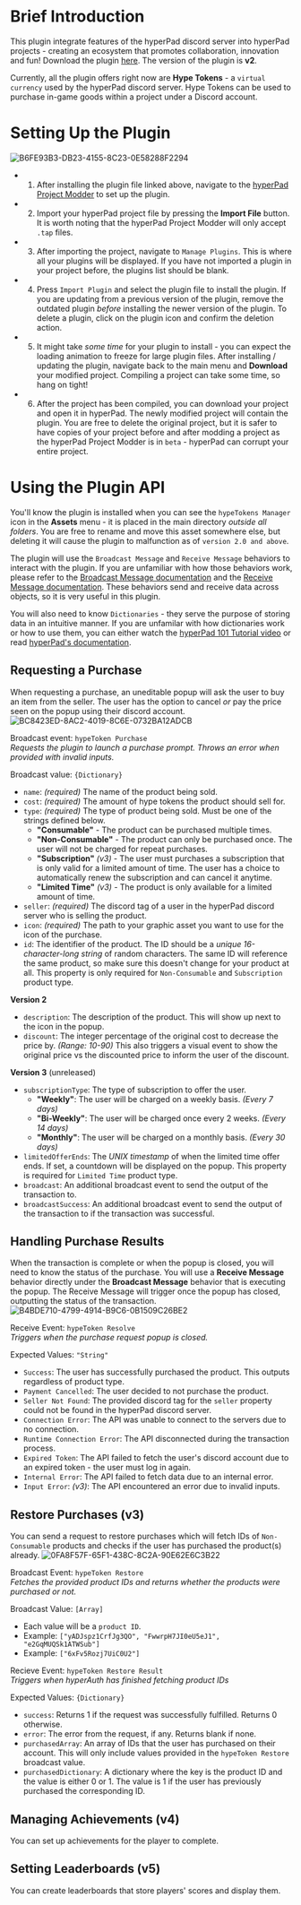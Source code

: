 # Brief Introduction
This plugin integrate features of the hyperPad discord server into hyperPad projects - creating an ecosystem that promotes collaboration, innovation and fun!
Download the plugin [here](https://raw.githubusercontent.com/RXCodes/hyperAuth-Integrator/main/hypeTokens%20Manager%20v2.plugin).
The version of the plugin is **v2**.

Currently, all the plugin offers right now are **Hype Tokens** - a `virtual currency` used by the hyperPad discord server. Hype Tokens can be used to purchase in-game goods within a project under a Discord account.

# Setting Up the Plugin
![B6FE93B3-DB23-4155-8C23-0E58288F2294](https://user-images.githubusercontent.com/61912060/174915536-432f9976-8987-4762-bf3c-35efb5186a12.jpeg)


- 1. After installing the plugin file linked above, navigate to the [hyperPad Project Modder](https://rxcodes.github.io/hyperPad-Project-Modder/) to set up the plugin.

- 2. Import your hyperPad project file by pressing the **Import File** button. It is worth noting that the hyperPad Project Modder will only accept `.tap` files.

- 3. After importing the project, navigate to `Manage Plugins`. This is where all your plugins will be displayed. If you have not imported a plugin in your project before, the plugins list should be blank.

- 4. Press `Import Plugin` and select the plugin file to install the plugin. If you are updating from a previous version of the plugin, remove the outdated plugin *before* installing the newer version of the plugin. To delete a plugin, click on the plugin icon and confirm the deletion action.

- 5. It might take *some time* for your plugin to install - you can expect the loading animation to freeze for large plugin files. After installing / updating the plugin, navigate back to the main menu and **Download** your modified project. Compiling a project can take some time, so hang on tight!

- 6. After the project has been compiled, you can download your project and open it in hyperPad. The newly modified project will contain the plugin. You are free to delete the original project, but it is safer to have copies of your project before and after modding a project as the hyperPad Project Modder is in `beta` - hyperPad can corrupt your entire project.<br>

# Using the Plugin API
You'll know the plugin is installed when you can see the `hypeTokens Manager` icon in the **Assets** menu - it is placed in the main directory *outside all folders*. You are free to rename and move this asset somewhere else, but deleting it will cause the plugin to malfunction as of `version 2.0 and above`.

The plugin will use the `Broadcast Message` and `Receive Message` behaviors to interact with the plugin. If you are unfamiliar with how those behaviors work, please refer to the [Broadcast Message documentation](https://hyperpad.zendesk.com/hc/en-us/articles/360016293712) and the [Receive Message documentation](https://hyperpad.zendesk.com/hc/en-us/articles/360016294052-Receive-Message). These behaviors send and receive data across objects, so it is very useful in this plugin.

You will also need to know `Dictionaries` - they serve the purpose of storing data in an intuitive manner. If you are unfamilar with how dictionaries work or how to use them, you can either watch the [hyperPad 101 Tutorial video](https://youtu.be/ln5JYzhAE9I) or read [hyperPad's documentation](https://hyperpad.zendesk.com/hc/en-us/articles/360016300172-Dictionary).

## Requesting a Purchase
When requesting a purchase, an uneditable popup will ask the user to buy an item from the seller. The user has the option to cancel *or* pay the price seen on the popup using their discord account.
![BC8423ED-8AC2-4019-8C6E-0732BA12ADCB](https://user-images.githubusercontent.com/61912060/174916859-d5f8ce7c-731c-42d1-becd-e851b3e05e0e.jpeg)

Broadcast event: `hypeToken Purchase`<br>
*Requests the plugin to launch a purchase prompt. Throws an error when provided with invalid inputs.*

Broadcast value: `{Dictionary}`
  - `name`: *(required)* The name of the product being sold.
  - `cost`: *(required)* The amount of hype tokens the product should sell for.
  - `type`: *(required)* The type of product being sold. Must be one of the strings defined below.
    - **"Consumable"** - The product can be purchased multiple times.
    - **"Non-Consumable"** - The product can only be purchased once. The user will not be charged for repeat purchases.
    - **"Subscription"** *(v3)* - The user must purchases a subscription that is only valid for a limited amount of time. The user has a choice to automatically renew the subscription and can cancel it anytime.
    - **"Limited Time"** *(v3)* - The product is only available for a limited amount of time.
  - `seller`: *(required)* The discord tag of a user in the hyperPad discord server who is selling the product.
  - `icon`: *(required)* The path to your graphic asset you want to use for the icon of the purchase. 
  - `id`: The identifier of the product. The ID should be a *unique 16-character-long string* of random characters. The same ID will reference the same product, so make sure this doesn't change for your product at all. This property is only required for `Non-Consumable` and `Subscription` product type.


  **Version 2**
  - `description`: The description of the product. This will show up next to the icon in the popup.
  - `discount`: The integer percentage of the original cost to decrease the price by. *(Range: 10-90)* This also triggers a visual event to show the original price vs the discounted price to inform the user of the discount.


  **Version 3** (unreleased)
  - `subscriptionType`: The type of subscription to offer the user.
    - **"Weekly"**: The user will be charged on a weekly basis. *(Every 7 days)*
    - **"Bi-Weekly"**: The user will be charged once every 2 weeks. *(Every 14 days)*
    - **"Monthly"**: The user will be charged on a monthly basis. *(Every 30 days)*
  - `limitedOfferEnds`: The *UNIX timestamp* of when the limited time offer ends. If set, a countdown will be displayed on the popup. This property is required for `Limited Time` product type.
  - `broadcast`: An additional broadcast event to send the output of the transaction to.
  - `broadcastSuccess`: An additional broadcast event to send the output of the transaction to if the transaction was successful.

## Handling Purchase Results
When the transaction is complete or when the popup is closed, you will need to know the status of the purchase. You will use a **Receive Message** behavior directly under the **Broadcast Message** behavior that is executing the popup. The Receive Message will trigger once the popup has closed, outputting the status of the transaction.
![B4BDE710-4799-4914-B9C6-0B1509C26BE2](https://user-images.githubusercontent.com/61912060/174923168-e2a61dde-de3d-4460-ac7e-d1f97b760cb7.jpeg)

Receive Event: `hypeToken Resolve` <br>
*Triggers when the purchase request popup is closed.*<br>

Expected Values: `"String"`
  - `Success`: The user has successfully purchased the product. This outputs regardless of product type.
  - `Payment Cancelled`: The user decided to not purchase the product.
  - `Seller Not Found`: The provided discord tag for the `seller` property could not be found in the hyperPad discord server.
  - `Connection Error`: The API was unable to connect to the servers due to no connection.
  - `Runtime Connection Error`: The API disconnected during the transaction process.
  - `Expired Token`: The API failed to fetch the user's discord account due to an expired token - the user must log in again.
  - `Internal Error`: The API failed to fetch data due to an internal error.
  - `Input Error`: *(v3)*: The API encountered an error due to invalid inputs.
 
## Restore Purchases (v3)
You can send a request to restore purchases which will fetch IDs of `Non-Consumable` products and checks if the user has purchased the product(s) already.
![0FA8F57F-65F1-438C-8C2A-90E62E6C3B22](https://user-images.githubusercontent.com/61912060/174925563-422ac9a2-dd3d-4223-96ac-59bb7480781c.jpeg)

Broadcast Event: `hypeToken Restore`<br>
*Fetches the provided product IDs and returns whether the products were purchased or not.*

Broadcast Value: `[Array]`
  - Each value will be a `product ID`.
  - Example: `["yADJspz1CrfJg3QO", "FwwrpH7JI0eU5eJ1", "e2GqMUQSk1ATWSub"]`
  - Example: `["6xFv5Rozj7UiC0U2"]`

Recieve Event: `hypeToken Restore Result` <br>
*Triggers when hyperAuth has finished fetching product IDs*

Expected Values: `{Dictionary}`
  - `success`: Returns 1 if the request was successfully fulfilled. Returns 0 otherwise.
  - `error`: The error from the request, if any. Returns blank if none.
  - `purchasedArray`: An array of IDs that the user has purchased on their account. This will only include values provided in the `hypeToken Restore` broadcast value.
  - `purchasedDictionary`: A dictionary where the key is the product ID and the value is either 0 or 1. The value is 1 if the user has previously purchased the corresponding ID.

## Managing Achievements (v4)
You can set up achievements for the player to complete.

## Setting Leaderboards (v5)
You can create leaderboards that store players' scores and display them.
